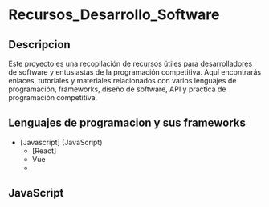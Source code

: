# Recursos_Desarrollo_Software
## Descripcion
Este proyecto es una recopilación de recursos útiles para desarrolladores de software y entusiastas de la programación competitiva. Aquí encontrarás enlaces, tutoriales y materiales relacionados con varios lenguajes de programación, frameworks, diseño de software, API y práctica de programación competitiva.

## Lenguajes de programacion y sus frameworks

  * [Javascript] (JavaScript)
    - [React]
    - Vue
    - 

##

























## JavaScript
